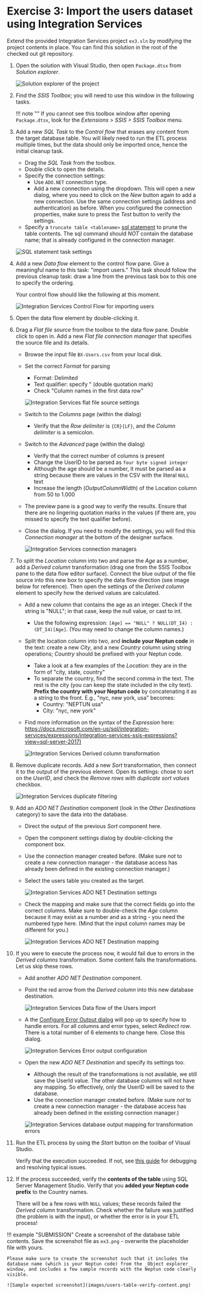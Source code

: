 # Exercise 3: Import the users dataset using Integration Services

Extend the provided Integration Services project `ex3.sln` by modifying the project contents in place. You can find this solution in the root of the checked out git repository.

1. Open the solution with Visual Studio, then open `Package.dtsx` from _Solution explorer_.

    ![Solution explorer of the project](images/is-solution-explorer.png)

1. Find the _SSIS Toolbox_; you will need to use this window in the following tasks.

    !!! note ""
        If you cannot see this toolbox window after opening `Package.dtsx`, look for the _Extensions > SSIS > SSIS Toolbox_ menu.

1. Add a new _SQL Task_ to the _Control flow_ that erases any content from the target database table. You will likely need to run the ETL process multiple times, but the data should only be imported once, hence the initial cleanup task.

    - Drag the _SQL Task_ from the toolbox.
    - Double click to open the details.
    - Specify the connection settings:
        - Use `ADO.NET` connection type.
        - Add a new connection using the dropdown. This will open a new dialog, where you need to click on the _New_ button again to add a new connection. Use the same connection settings (address and authentication) as before. When you configured the connection properties, make sure to press the _Test_ button to verify the settings.
    - Specify a `truncate table <tablename>` [sql statement](https://docs.microsoft.com/en-us/sql/t-sql/statements/truncate-table-transact-sql?view=sql-server-2017) to prune the table contents. The sql command should _NOT_ contain the database name; that is already configured in the connection manager.

    ![SQL statement task settings](images/is-create-sql-connection.png)

1. Add a new _Data flow_ element to the control flow pane. Give a meaningful name to this task: "import users." This task should follow the previous cleanup task: draw a line from the previous task box to this one to specify the ordering.

    Your control flow should like the following at this moment.

    ![Integration Services Control Flow for importing users](images/is-users-control-flow.png)

1. Open the data flow element by double-clicking it.

1. Drag a _Flat file source_ from the toolbox to the data flow pane. Double click to open in. Add a new _Flat file connection manager_ that specifies the source file and its details.

    - Browse the input file `BX-Users.csv` from your local disk.
    - Set the correct _Format_ for parsing

        - Format: Delimited
        - Text qualifier: specify " (double quotation mark)
        - Check "Column names in the first data row"

        ![Integration Services flat file source settings](images/is-users-flat-file-conn.png)

    - Switch to the _Columns_ page (within the dialog)
        - Verify that the _Row delimiter_ is `{CR}{LF}`, and the _Column delimiter_ is a semicolon.
    - Switch to the _Advanced_ page (within the dialog)
        - Verify that the correct number of columns is present
        - Change the UserID to be parsed as `four byte signed integer`
        - Although the age should be a number, it must be parsed as a string because there are values in the CSV with the literal `NULL` text
        - Increase the length (_OutputColumnWidth_) of the Location column from 50 to 1.000
    - The preview pane is a good way to verify the results. Ensure that there are no lingering quotation marks in the values (if there are, you missed to specify the text qualifier before).
    - Close the dialog. If you need to modify the settings, you will find this _Connection manager_ at the bottom of the designer surface.

         ![Integration Services connection managers](images/is-connection-managers.png)

1. To split the _Location_ column into two and parse the _Age_ as a number, add a _Derived column_ transformation (drag one from the SSIS Toolbox pane to the data flow editor surface). Connect the blue output of the file source into this new box to specify the data flow direction (see image below for reference). Then open the settings of the _Derived column_ element to specify how the derived values are calculated.

    - Add a new column that contains the age as an integer. Check if the string is "NULL"; in that case, keep the null value, or cast to int.
        - Use the following expression: `[Age] == "NULL" ? NULL(DT_I4) : (DT_I4)[Age]`. (You may need to change the column names.)
    - Split the location column into two, and **include your Neptun code** in the text: create a new _City_, and a new _Country_ column using string operations; _Country_ should be prefixed with your Neptun code.
        - Take a look at a few examples of the _Location_: they are in the form of "city, state, country"
        - To separate the country, find the second comma in the text. The rest is the city (you can keep the state included in the city text). **Prefix the country with your Neptun code** by concatenating it as a string to the front. E.g., "nyc, new york, usa" becomes:
            - Country: "NEPTUN usa"
            - City: "nyc, new york"
    - Find more information on the syntax of the _Expression_ here: <https://docs.microsoft.com/en-us/sql/integration-services/expressions/integration-services-ssis-expressions?view=sql-server-2017)>

        ![Integration Services Derived column transformation](images/is-users-derived-col.png)

1. Remove duplicate records. Add a new _Sort_ transformation, then connect it to the output of the previous element. Open its settings: chose to sort on the _UserID_, and check the _Remove rows with duplicate sort values_ checkbox.

    ![Integration Services duplicate filtering](images/is-users-sorting.png)

1. Add an _ADO NET Destination_ component (look in the _Other Destinations_ category) to save the data into the database.

    - Direct the output of the previous _Sort_ component here.
    - Open the component settings dialog by double-clicking the component box.
    - Use the connection manager created before. (Make sure _not_ to create a new connection manager - the database access has already been defined in the existing connection manager.)
    - Select the users table you created as the target.

        ![Integration Services ADO NET Destination settings](images/is-users-adonet-destination.png)

    - Check the mapping and make sure that the correct fields go into the correct columns. Make sure to double-check the _Age_ column because it may exist as a number and as a string - you need the numbered type here. (Mind that the input column names may be different for you.)

        ![Integration Services ADO NET Destination mapping](images/is-users-adonet-mapping.png)

1. If you were to execute the process now, it would fail due to errors in the _Derived columns_ transformation. Some content fails the transformations. Let us skip these rows.

    - Add another _ADO NET Destination_ component.
    - Point the red arrow from the _Derived column_ into this new database destination.

        ![Integration Services Data flow of the Users import](images/is-users-data-flow.png)

    - A the [Configure Error Output dialog](https://docs.microsoft.com/en-us/sql/integration-services/configure-an-error-output-in-a-data-flow-component) will pop up to specify how to handle errors. For all columns and error types, select _Redirect row_. There is a total number of 6 elements to change here. Close this dialog.

        ![Integration Services Error output configuration](images/is-users-error-output.png)

    - Open the new _ADO NET Destination_ and specify its settings too.

        - Although the result of the transformations is not available, we still save the UserId value. The other database columns will not have any mapping. So effectively, only the UserID will be saved to the database.
        - Use the connection manager created before. (Make sure _not_ to create a new connection manager - the database access has already been defined in the existing connection manager.)

        ![Integration Services database output mapping for transformation errors](images/is-users-adonet-mapping-for-errors.png)

1. Run the ETL process by using the _Start_ button on the toolbar of Visual Studio.

    Verify that the execution succeeded. If not, see [this guide](bi-software-intro.md) for debugging and resolving typical issues.

1. If the process succeeded, verify the **contents of the table** using SQL Server Management Studio. Verify that you **added your Neptun code prefix** to the Country names.

    There will be a few rows with `NULL` values; these records failed the _Derived column_ transformation. Check whether the failure was justified (the problem is with the input), or whether the error is in your ETL process!

!!! example "SUBMISSION"
    Create a screenshot of the database table contents. Save the screenshot file as `ex3.png` - overwrite the placeholder file with yours.

    Please make sure to create the screenshot such that it includes the database name (which is your Neptun code) from the _Object explorer_ window, and includes a few sample records with the Neptun code clearly visible.

    ![Sample expected screenshot](images/users-table-verify-content.png)
